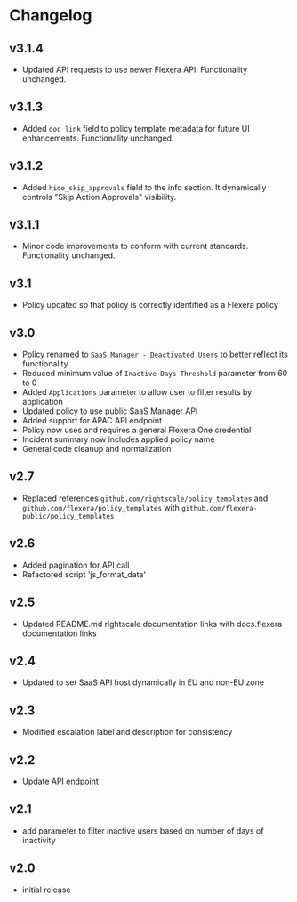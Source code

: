 # Changelog

## v3.1.4

- Updated API requests to use newer Flexera API. Functionality unchanged.

## v3.1.3

- Added `doc_link` field to policy template metadata for future UI enhancements. Functionality unchanged.

## v3.1.2

- Added `hide_skip_approvals` field to the info section. It dynamically controls "Skip Action Approvals" visibility.

## v3.1.1

- Minor code improvements to conform with current standards. Functionality unchanged.

## v3.1

- Policy updated so that policy is correctly identified as a Flexera policy

## v3.0

- Policy renamed to `SaaS Manager - Deactivated Users` to better reflect its functionality
- Reduced minimum value of `Inactive Days Threshold` parameter from 60 to 0
- Added `Applications` parameter to allow user to filter results by application
- Updated policy to use public SaaS Manager API
- Added support for APAC API endpoint
- Policy now uses and requires a general Flexera One credential
- Incident summary now includes applied policy name
- General code cleanup and normalization

## v2.7

- Replaced references `github.com/rightscale/policy_templates` and `github.com/flexera/policy_templates` with `github.com/flexera-public/policy_templates`

## v2.6

- Added pagination for API call
- Refactored script 'js_format_data'

## v2.5

- Updated README.md rightscale documentation links with docs.flexera documentation links

## v2.4

- Updated to set SaaS API host dynamically in EU and non-EU zone

## v2.3

- Modified escalation label and description for consistency

## v2.2

- Update API endpoint

## v2.1

- add parameter to filter inactive users based on number of days of inactivity

## v2.0

- initial release
